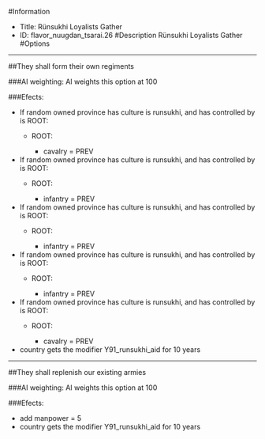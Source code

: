 #Information
 - Title: Rünsukhi Loyalists Gather
 - ID: flavor_nuugdan_tsarai.26
#Description
Rünsukhi Loyalists Gather
#Options

___
##They shall form their own regiments

###AI weighting:
AI weights this option at 100


###Efects:<ul><li>If random owned province has culture is runsukhi, and  has controlled by is ROOT:</li><ul><li>ROOT:</li><ul><li>cavalry = PREV</li></ul></ul><li>If random owned province has culture is runsukhi, and  has controlled by is ROOT:</li><ul><li>ROOT:</li><ul><li>infantry = PREV</li></ul></ul><li>If random owned province has culture is runsukhi, and  has controlled by is ROOT:</li><ul><li>ROOT:</li><ul><li>infantry = PREV</li></ul></ul><li>If random owned province has culture is runsukhi, and  has controlled by is ROOT:</li><ul><li>ROOT:</li><ul><li>infantry = PREV</li></ul></ul><li>If random owned province has culture is runsukhi, and  has controlled by is ROOT:</li><ul><li>ROOT:</li><ul><li>cavalry = PREV</li></ul></ul><li>country gets the modifier Y91_runsukhi_aid for 10 years</li></ul>

___
##They shall replenish our existing armies

###AI weighting:
AI weights this option at 100


###Efects:<ul><li>add manpower = 5</li><li>country gets the modifier Y91_runsukhi_aid for 10 years</li></ul>
